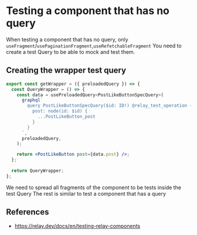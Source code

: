 # Testing a component that has no query

When testing a component that has no query, 
only `useFragment`/`usePaginationFragment`,`useRefetchableFragment`
You need to create a test Query to be able to mock and test them.

## Creating the wrapper test query
```jsx
export const getWrapper = ({ preloadedQuery }) => {
  const QueryWrapper = () => {
    const data = usePreloadedQuery<PostLikeButtonSpecQuery>(
      graphql`
        query PostLikeButtonSpecQuery($id: ID!) @relay_test_operation {
          post: node(id: $id) {
            ...PostLikeButton_post
          }
        }
      `,
      preloadedQuery,
    );

    return <PostLikeButton post={data.post} />;
  };
  
  return QueryWrapper;
};
```
We need to spread all fragments of the component to be tests inside the test Query
The rest is similar to test a component that has a query

## References

- https://relay.dev/docs/en/testing-relay-components